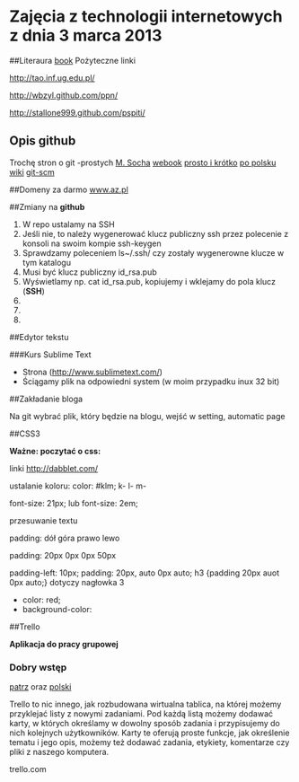 # Zajęcia z technologii internetowych z dnia 3 marca 2013



##Literaura 
[book](http://git-scm.com/book/pl)
Pożyteczne linki

http://tao.inf.ug.edu.pl/

http://wbzyl.github.com/ppn/

http://stallone999.github.com/pspiti/

## Opis github
Trochę stron o git -prostych
[M. Socha](http://home.agh.edu.pl/~socha/pmwiki/pmwiki.php/Programowanie/Git)
[webook](http://www.webook.pl/w-465,Git._Rozproszony_system_kontroli_wersji._Opis_polecen_i_konfiguracji_na_Windows..html)
[prosto i krótko](http://middleofdreams.wordpress.com/2009/10/18/git-i-github-w-pare-minut/)
[po polsku](http://taat.pl/artykuly/git-po-polsku/)
[wiki](http://pl.wikibooks.org/wiki/Git)
[git-scm](http://git-scm.com/book/pl/Podstawy-Gita-Rejestrowanie-zmian-w-repozytorium)

##Domeny za darmo
www.az.pl


##Zmiany na __github__

1. W repo ustalamy na SSH
2. Jeśli nie, to należy wygenerować klucz publiczny ssh przez polecenie z konsoli na swoim kompie ssh-keygen
3. Sprawdzamy poleceniem ls~/.ssh/ czy zostały wygenerowne klucze w tym katalogu
4. Musi być klucz publiczny id_rsa.pub
5. Wyświetlamy np. cat id_rsa.pub, kopiujemy i wklejamy do pola klucz (**SSH**)
6. 
7. 
8. 



##Edytor tekstu

###Kurs Sublime Text

* Strona (http://www.sublimetext.com/)
* Ściągamy plik na odpowiedni system (w moim przypadku inux 32 bit)
 
##Zakładanie bloga

Na git wybrać plik, który będzie na blogu, wejść w setting, automatic page


##CSS3

__Ważne: poczytać o css:__

linki
http://dabblet.com/

ustalanie koloru:
color: #klm;
k-
l-
m-

font-size: 21px;   lub font-size: 2em;

przesuwanie textu

padding: dół góra prawo lewo

padding: 20px 0px 0px 50px

padding-left: 10px;
padding: 20px, auto 0px auto;
h3 {padding 20px auot 0px auto;}    dotyczy nagłowka 3

* color: red;
* background-color: 
 

##Trello

__Aplikacja do pracy grupowej__
### Dobry wstęp
[patrz](http://antyweb.pl/trello-%E2%80%93-proste-narzedzie-do-organizacji-pracy-ktore-warto-wyprobowac/)
oraz
[polski](https://trello.com/board/tablica-powitalna/5146c769e04c31981d000f7e)

Trello to nic innego, jak rozbudowana wirtualna tablica, na której możemy przyklejać listy z nowymi zadaniami. 
Pod każdą listą możemy dodawać karty, w których określamy w dowolny sposób zadania i przypisujemy do nich kolejnych 
użytkowników. Karty te oferują proste funkcje, jak określenie tematu i jego opis, możemy też dodawać zadania, 
etykiety, komentarze czy pliki z naszego komputera.

trello.com



